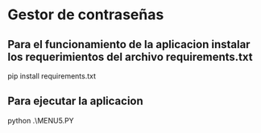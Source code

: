 # Gestor de contraseñas
## Para el funcionamiento de la aplicacion instalar los requerimientos del archivo requirements.txt
pip install requirements.txt

## Para ejecutar la aplicacion 
python .\MENU5.PY
